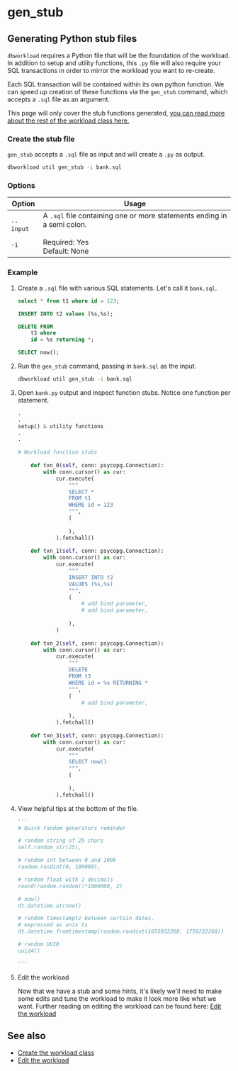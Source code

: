 # gen_stub

## Generating Python stub files

`dbworkload` requires a Python file that will be the foundation of the workload. In addition to setup and utility functions, this `.py` file will also require your SQL transactions in order to mirror the workload you want to re-create.

Each SQL transaction will be contained within its own python function. We can speed up creation of these functions via the `gen_stub` command, which accepts a `.sql` file as an argument.  

This page will only cover the stub functions generated, [you can read more about the rest of the workload class here.](/docs/getting_started/3.md)

### Create the stub file

`gen_stub` accepts a `.sql` file as input and will create a `.py` as output.

```bash
dbworkload util gen_stub -i bank.sql
```

### Options

|Option | Usage  |
| ------ | ------ |
| `--input`<br><br>`-i` | A `.sql` file containing one or more statements ending in a semi colon. <br><br>Required: Yes <br> Default: None |

### Example

1. Create a `.sql` file with various SQL statements. Let's call it `bank.sql`.

    ```sql
    select * from t1 where id = 123;

    INSERT INTO t2 values (%s,%s);

    DELETE FROM 
        t3 where 
        id = %s returning *;

    SELECT now();
    ```

2. Run the `gen_stub` command, passing in `bank.sql` as the input.

    ```bash
    dbworkload util gen_stub -i bank.sql
    ```

3. Open `bank.py` output and inspect function stubs. Notice one function per statement.

    ```python
    .
    .
    setup() & utility functions
    .
    .

    # Workload function stubs
        
        def txn_0(self, conn: psycopg.Connection):
            with conn.cursor() as cur:
                cur.execute(
                    """
                    SELECT *
                    FROM t1
                    WHERE id = 123
                    """,
                    (
                        
                    ), 
                ).fetchall()
        
        def txn_1(self, conn: psycopg.Connection):
            with conn.cursor() as cur:
                cur.execute(
                    """
                    INSERT INTO t2
                    VALUES (%s,%s)
                    """,
                    (
                        # add bind parameter, 
                        # add bind parameter, 
                        
                    ), 
                )
        
        def txn_2(self, conn: psycopg.Connection):
            with conn.cursor() as cur:
                cur.execute(
                    """
                    DELETE
                    FROM t3
                    WHERE id = %s RETURNING *
                    """,
                    (
                        # add bind parameter, 
                        
                    ), 
                ).fetchall()
        
        def txn_3(self, conn: psycopg.Connection):
            with conn.cursor() as cur:
                cur.execute(
                    """
                    SELECT now()
                    """,
                    (
                        
                    ), 
                ).fetchall()
    ```

4. View helpful tips at the bottom of the file.

    ```python
    '''
    # Quick random generators reminder

    # random string of 25 chars
    self.random_str(25),

    # random int between 0 and 100k
    random.randint(0, 100000),

    # random float with 2 decimals 
    round(random.random()*1000000, 2)

    # now()
    dt.datetime.utcnow()

    # random timestamptz between certain dates,
    # expressed as unix ts
    dt.datetime.fromtimestamp(random.randint(1655032268, 1759232268))

    # random UUID
    uuid4()

    '''
    ```

5. Edit the workload

    Now that we have a stub and some hints, it's likely we'll need to make some edits and tune the workload to make it look more like what we want. Further reading on editing the workload can be found here: [Edit the workload](/docs/getting_started/4.md)

## See also

- [Create the workload class](/docs/getting_started/3.md)
- [Edit the workload](/docs/getting_started/4.md)
